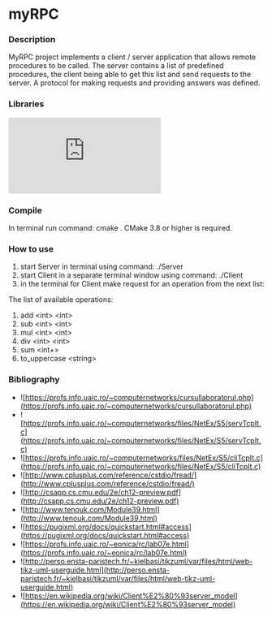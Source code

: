 # myRPC

### Description
MyRPC project implements a client / server application that allows remote procedures to be called. The server contains a list of predefined procedures, the client being able to get this list and send requests to the server. A protocol for making requests and providing answers was defined.

### Libraries
![pugixml](https://pugixml.org/docs/quickstart.html#install)

### Compile

In terminal run command: cmake .
CMake 3.8 or higher is required. 

### How to use
1. start Server in terminal using command: ./Server
2. start Client in a separate terminal window using command: ./Client
3. in the terminal for Client make request for an operation from the next list:

The list of available operations: 
1. add \<int\> \<int\> 
2. sub \<int\> \<int\> 
3. mul \<int\> \<int\> 
4. div \<int\> \<int\> 
5. sum <int+> 
6. to_uppercase \<string\> 

### Bibliography
- ![https://profs.info.uaic.ro/~computernetworks/cursullaboratorul.php](https://profs.info.uaic.ro/~computernetworks/cursullaboratorul.php)
- ![https://profs.info.uaic.ro/~computernetworks/files/NetEx/S5/servTcpIt.c](https://profs.info.uaic.ro/~computernetworks/files/NetEx/S5/servTcpIt.c)
- ![https://profs.info.uaic.ro/~computernetworks/files/NetEx/S5/cliTcpIt.c](https://profs.info.uaic.ro/~computernetworks/files/NetEx/S5/cliTcpIt.c)
- ![http://www.cplusplus.com/reference/cstdio/fread/](http://www.cplusplus.com/reference/cstdio/fread/)
- ![http://csapp.cs.cmu.edu/2e/ch12-preview.pdf](http://csapp.cs.cmu.edu/2e/ch12-preview.pdf)
- ![http://www.tenouk.com/Module39.html](http://www.tenouk.com/Module39.html)
- ![https://pugixml.org/docs/quickstart.html#access](https://pugixml.org/docs/quickstart.html#access)
- ![https://profs.info.uaic.ro/~eonica/rc/lab07e.html](https://profs.info.uaic.ro/~eonica/rc/lab07e.html)
- ![http://perso.ensta-paristech.fr/~kielbasi/tikzuml/var/files/html/web-tikz-uml-userguide.html](http://perso.ensta-paristech.fr/~kielbasi/tikzuml/var/files/html/web-tikz-uml-userguide.html)
- ![https://en.wikipedia.org/wiki/Client%E2%80%93server_model](https://en.wikipedia.org/wiki/Client%E2%80%93server_model)
